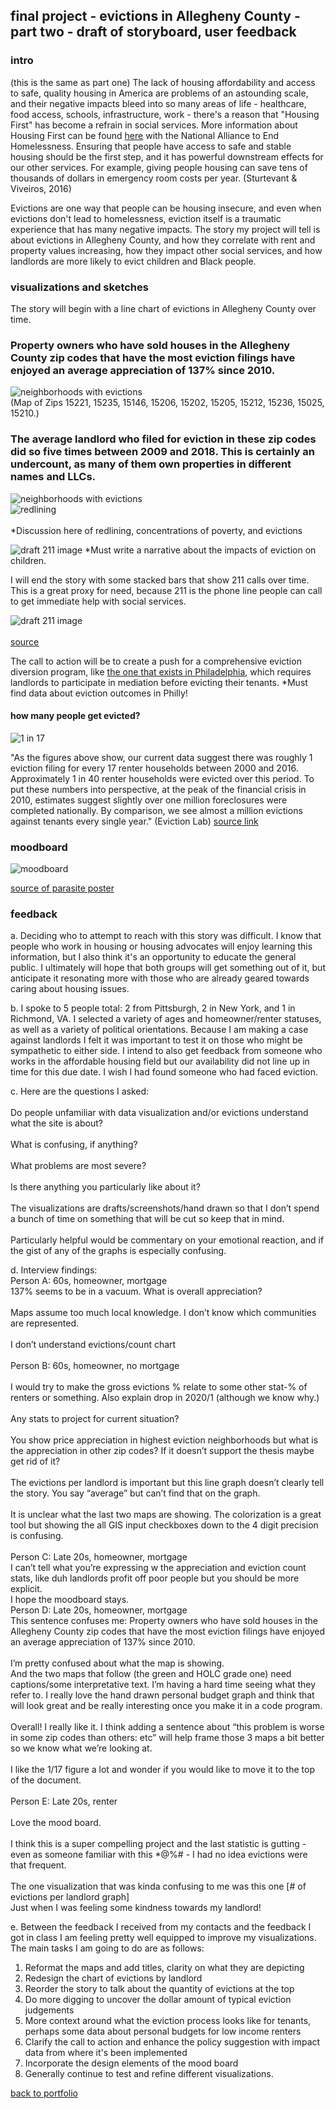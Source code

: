 ## final project - evictions in Allegheny County - part two - draft of storyboard, user feedback

### intro 
(this is the same as part one)
The lack of housing affordability and access to safe, quality housing in America are problems of an astounding scale, and their negative impacts bleed into so many areas of life - healthcare, food access, schools, infrastructure, work - there's a reason that "Housing First" has become a refrain in social services. More information about Housing First can be found [here](https://endhomelessness.org/resource/housing-first/) with the National Alliance to End Homelessness. Ensuring that people have access to safe and stable housing should be the first step, and it has powerful downstream effects for our other services. For example, giving people housing can save tens of thousands of dollars in emergency room costs per year. (Sturtevant & Viveiros, 2016) <br>

Evictions are one way that people can be housing insecure, and even when evictions don't lead to homelessness, eviction itself is a traumatic experience that has many negative impacts. The story my project will tell is about evictions in Allegheny County, and how they correlate with rent and property values increasing, how they impact other social services, and how landlords are more likely to evict children and Black people. 

### visualizations and sketches

The story will begin with a line chart of evictions in Allegheny County over time. 

<div class="flourish-embed flourish-chart" data-src="visualisation/8763651"><script src="https://public.flourish.studio/resources/embed.js"></script></div>

### Property owners who have sold houses in the Allegheny County zip codes that have the most eviction filings have enjoyed an average appreciation of 137% since 2010. 

![neighborhoods with evictions](/zipcodes_with_top10eviction.jpg) <br> 
(Map of Zips 15221, 15235, 15146, 15206, 15202, 15205, 15212, 15236, 15025, 15210.) 

### The average landlord who filed for eviction in these zip codes did so five times between 2009 and 2018. This is certainly an undercount, as many of them own properties in different names and LLCs. 
<div class="flourish-embed flourish-scatter" data-src="visualisation/8774763"><script src="https://public.flourish.studio/resources/embed.js"></script></div>

![neighborhoods with evictions](/zipcodes_with_kids.jpg) <br>
![redlining](/HOLC_map.jpg)  <br>  
*Discussion here of redlining, concentrations of poverty, and evictions

![draft 211 image](/draft_bars.jpg)
*Must write a narrative about the impacts of eviction on children.
<div class="flourish-embed flourish-chart" data-src="visualisation/8768769"><script src="https://public.flourish.studio/resources/embed.js"></script></div>

I will end the story with some stacked bars that show 211 calls over time. This is a great proxy for need, because 211 is the phone line people can call to get immediate help with social services.  

![draft 211 image](/eviction_infographic.png)<br>  
[source](https://joinroost.com/rent-help/renters-rights/the-eviction-process-what-renters-need-to-know/)

The call to action will be to create a push for a comprehensive eviction diversion program, like [the one that exists in Philadelphia](https://eviction-diversion.phila.gov/#/About), which requires landlords to participate in mediation before evicting their tenants. *Must find data about eviction outcomes in Philly! <br>  

#### how many people get evicted?
![1 in 17](/IMG_5570.jpg) <br>  

"As the figures above show, our current data suggest there was roughly 1 eviction filing for every 17 renter households between 2000 and 2016. Approximately 1 in 40 renter households were evicted over this period. To put these numbers into perspective, at the peak of the financial crisis in 2010, estimates suggest slightly over one million foreclosures were completed nationally. By comparison, we see almost a million evictions against tenants every single year." (Eviction Lab) [source link](https://evictionlab.org/national-estimates/) <br>  


### moodboard
![moodboard](/moodboard.jpg)

[source of parasite poster](https://www.instagram.com/p/CCNmaJPlBoP/)

### feedback

a. Deciding who to attempt to reach with this story was difficult. I know that people who work in housing or housing advocates will enjoy learning this information, but I also think it's an opportunity to educate the general public. I ultimately will hope that both groups will get something out of it, but anticipate it resonating more with those who are already geared towards caring about housing issues. <br>  

b. I spoke to 5 people total: 2 from Pittsburgh, 2 in New York, and 1 in Richmond, VA. I selected a variety of ages and homeowner/renter statuses, as well as a variety of political orientations. Because I am making a case against landlords I felt it was important to test it on those who might be sympathetic to either side. I intend to also get feedback from someone who works in the affordable housing field but our availability did not line up in time for this due date. I wish I had found someone who had faced eviction. <br>  

c. Here are the questions I asked: <br>  
Do people unfamiliar with data visualization and/or evictions understand what the site is about? <br>  
What is confusing, if anything? <br>  
What problems are most severe? <br>  
Is there anything you particularly like about it? <br>  
The visualizations are drafts/screenshots/hand drawn so that I don’t spend a bunch of time on something that will be cut so keep that in mind. <br>  
Particularly helpful would be commentary on your emotional reaction, and if the gist of any of the graphs is especially confusing. <br> 

d. Interview findings: <Br> 
Person A: 60s, homeowner, mortgage <br>
  137% seems to be in a vacuum. What is overall appreciation? <br>  
  Maps assume too much local knowledge. I don’t know which communities are represented. <br>  
  I don’t understand evictions/count chart <br>  
Person B: 60s, homeowner, no mortgage <br>  
  I would try to make the gross evictions % relate to some other stat-% of renters or something. Also explain drop in 2020/1 (although we know why.) <br>  
  Any stats to project for current situation? <br>  
  You show price appreciation in highest eviction neighborhoods but what is the appreciation in other zip codes? If it doesn’t support the thesis maybe get rid of it? <br>  
  The evictions per landlord is important but this line graph doesn’t clearly tell the story. You say “average” but can’t find that on the graph. <br>  
  It is unclear what the last two maps are showing. The colorization is a great tool but showing the all GIS input checkboxes down to the 4 digit precision is confusing. <br>  
Person C: Late 20s, homeowner, mortgage <br> 
  I can’t tell what you’re expressing w the appreciation and eviction count stats, like duh landlords profit off poor people but you should be more explicit. <br> 
  I hope the moodboard stays. <br>
Person D: Late 20s, homeowner, mortgage <br>
  This sentence confuses me: Property owners who have sold houses in the Allegheny County zip codes that have the most eviction filings have enjoyed an average appreciation of 137% since 2010. <br>  
  I’m pretty confused about what the map is showing. <br> 
  And the two maps that follow (the green and HOLC grade one) need captions/some interpretative text. I’m having a hard time seeing what they refer to. I really love the hand drawn personal budget graph and think that will look great and be really interesting once you make it in a code program. <br>  
  Overall! I really like it. I think adding a sentence about “this problem is worse in some zip codes than others: etc” will help frame those 3 maps a bit better so we know what we’re looking at. <br>  
   I like the 1/17 figure a lot and wonder if you would like to move it to the top of the document. <br>  
Person E: Late 20s, renter <br>  
  Love the mood board. <br>  
  I think this is a super compelling project and the last statistic is gutting - even as someone familiar with this *@%# - I had no idea evictions were that frequent. <br>  
  The one visualization that was kinda confusing to me was this one [# of evictions per landlord graph] <br> 
  Just when I was feeling some kindness towards my landlord! <br>
  
e. Between the feedback I received from my contacts and the feedback I got in class I am feeling pretty well equipped to improve my visualizations. The main tasks I am going to do are as follows: <br>
  1. Reformat the maps and add titles, clarity on what they are depicting <br>
  2. Redesign the chart of evictions by landlord <br> 
  3. Reorder the story to talk about the quantity of evictions at the top <br>  
  4. Do more digging to uncover the dollar amount of typical eviction judgements <br>
  5. More context around what the eviction process looks like for tenants, perhaps some data about personal budgets for low income renters <br>  
  6. Clarify the call to action and enhance the policy suggestion with impact data from where it's been implemented <br> 
  7. Incorporate the design elements of the mood board <br>
  8. Generally continue to test and refine different visualizations. <br>


[back to portfolio](https://julia-pascale.github.io/pascale-portfolio/)
